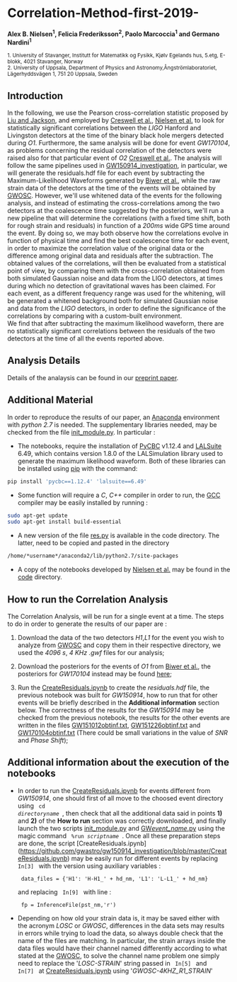 # Correlation-Method-first-2019-
**Alex B. Nielsen<sup>1</sup>, Felicia Frederiksson<sup>2</sup>, Paolo Marcoccia<sup>1</sup> and Germano Nardini<sup>1</sup>**

<sub>1. University of Stavanger, Institutt for Matematikk og Fysikk, Kjølv Egelands hus, 5.etg, E-blokk, 4021 Stavanger, Norway </sub>  
<sub>2. University of Uppsala, Department of Physics and Astronomy,Ångströmlaboratoriet, Lägerhyddsvägen 1, 751 20 Uppsala, Sweden</sub>  

## Introduction ##

In the following, we use the Pearson cross-correlation statistic proposed by [Liu and Jackson](http://iopscience.iop.org/article/10.1088/1475-7516/2016/10/014/meta),
and employed by [Creswell et al.](http://iopscience.iop.org/article/10.1088/1475-7516/2017/08/013/meta), [Nielsen et al.](https://arxiv.org/abs/1811.04071) to look for statistically significant correlations between
the _LIGO_ Hanford and Livingston detectors at the time of the binary black hole mergers detected during _O1_.
Furthermore, the same analysis will be done for event _GW170104_, as problems concerning the residual correlation of the detectors were raised also for that particular event of _O2_ [Creswell et al.](http://iopscience.iop.org/article/10.1088/1475-7516/2017/08/013/meta).
The analysis will follow the same pipelines used in [GW150914_investigation](https://github.com/gwastro/gw150914_investigation), in particular, we will generate the residuals.hdf file for each event by subtracting the Maximum-Likelihood Waveforms generated by [Biwer et al.](https://github.com/gwastro/pycbc-inference-paper), while the raw strain data of the detectors at the time of the events will be obtained by [GWOSC](https://www.gw-openscience.org/catalog/GWTC-1-confident/).
However, we'll use whitened data of the events for the following analysis, and instead of estimating the cross-correlations among the two detectors at the coalescence time suggested by the posteriors, we'll run a new pipeline that will determine the correlations (with a fixed time shift, both for rough strain and residuals) in function of a _200ms_ wide GPS time around the event.
By doing so, we may both observe how the correlations evolve in function of physical time and find the best coalescence time for each event, in order to maximize the correlation value of the original data or the difference among original data and residuals after the subtraction.
The obtained values of the correlations, will then be evaluated from a statistical point of view, by comparing them with the cross-correlation obtained from both simulated Gaussian noise and data from the LIGO detectors, at times during which no detection of gravitational waves has been claimed.
For each event, as a different frequency range was used for the whitening, will be generated a whitened background both for simulated Gaussian noise and data from the _LIGO_ detectors, in order to define the significance of the correlations by comparing with a custom-built environment.     
We find that after subtracting the maximum likelihood waveform, there are no statistically significant correlations between the residuals of the two detectors at the time of all the events reported above.

## Analysis Details ##

Details of the analaysis can be found in our [preprint paper](http://google.com/2r09324).

## Additional Material ##

In order to reproduce the results of our paper, an [Anaconda](https://www.anaconda.com/distribution/) environment with _python 2.7_ is needed.
The supplementary libraries needed, may be checked from the file [init_module.py](https://github.com/GravWaves-IMF/Correlation-Method-first-2019-/blob/master/Code/init_module.py).
In particular :

- The notebooks, require the installation of [PyCBC](https://pycbc.org/) v1.12.4 and [LALSuite](https://git.ligo.org/lscsoft/lalsuite) 6.49, which contains version 1.8.0 of the LALSimulation library used to generate the maximum likelihood waveform. Both of these libraries can be installed using [pip](https://pip.pypa.io/en/stable/) with the command:
```sh
pip install 'pycbc==1.12.4' 'lalsuite==6.49'
```
- Some function will require a _C_, _C++_ compiler in order to run, the [GCC](https://gcc.gnu.org/) compiler may be easily installed by running : 

```sh
sudo apt-get update
sudo apt-get install build-essential
```

- A new version of the file [res.py](https://github.com/GravWaves-IMF/Correlation-Method-first-2019-/blob/master/Code/res.py) is available in the code directory. The latter, need to be copied and pasted in the directory  
```sh
/home/*username*/anaconda2/lib/python2.7/site-packages
```

- A copy of the notebooks developed by [Nielsen et al.](https://github.com/gwastro/gw150914_investigation) may be found in the [code](https://github.com/GravWaves-IMF/Correlation-Method-first-2019-/tree/master/Code) directory.

## How to run the Correlation Analysis ##

The Correlation Analysis, will be run for a single event at a time.
The steps to do in order to generate the results of our paper are :

1. Download the data of the two detectors _H1_,_L1_ for the event you wish to analyze from [GWOSC](https://www.gw-openscience.org/catalog/GWTC-1-confident/) and copy them in their respective directory, we used the _4096 s_, _4 KHz_ _.gwf_ files for our analysis;

2. Download the posteriors for the events of _O1_ from [Biwer et al.](https://github.com/gwastro/pycbc-inference-paper/tree/master/posteriors), the posteriors for _GW170104_ instead may be found [here](https://github.com/gwastro/o2-bbh-pe/tree/master/posteriors);

3. Run the [CreateResiduals.ipynb](https://github.com/gwastro/gw150914_investigation/blob/master/CreateResiduals.ipynb) to create the _residuals.hdf_ file, the previous notebook was built for _GW150914_, how to run that for other events will be briefly described in the **Additional information** section below. The correctness of the results for the _GW150914_ may be checked from the previous notebook, the results for the other events are written in the files [GW151012obtinf.txt](https://github.com/GravWaves-IMF/Correlation-Method-first-2019-/blob/master/Code/GW151012Final/151012obtinf.txt), [GW151226obtinf.txt](https://github.com/GravWaves-IMF/Correlation-Method-first-2019-/blob/master/Code/GW151226Final/151226obtinf.txt) and [GW170104obtinf.txt](https://github.com/GravWaves-IMF/Correlation-Method-first-2019-/blob/master/Code/GW170104Final/170104obtinf.txt) (There could be small variations in the value of _SNR_ and _Phase Shift_); 

## Additional information about the execution of the notebooks

- In order to run the [CreateResiduals.ipynb](https://github.com/gwastro/gw150914_investigation/blob/master/CreateResiduals.ipynb) for events different from _GW150914_, one should first of all move to the choosed event directory using <code> cd _directoryname_ </code>, then check that all the additional data said in points __1)__ and __2)__ of the __How to run__ section was correctly downloaded, and finally launch the two scripts [init_module.py](https://github.com/GravWaves-IMF/Correlation-Method-first-2019-/blob/master/Code/init_module.py) and [GW*event_name*.py](https://github.com/GravWaves-IMF/Correlation-Method-first-2019-/blob/master/Code/GW151012Final/GW151012data.py) using the magic command <code> %run _scriptname_ </code>.
Once all these preparation steps are done, the script [CreateResiduals.ipynb] (https://github.com/gwastro/gw150914_investigation/blob/master/CreateResiduals.ipynb) may be easily run for different events by replacing <code> In[3] </code> with the version using auxiliary variables :

  <code> data_files = {'H1': 'H-H1_' + hd_nm, 'L1': 'L-L1_' + hd_nm} </code> 

  and replacing <code> In[9] </code> with line :

  <code> fp = InferenceFile(pst_nm,'r') </code> 
  
- Depending on how old your strain data is, it may be saved either with the acronym _LOSC_ or _GWOSC_, differences in the data sets may results in errors while trying to load the data, so always double check that the name of the files are matching. In particular, the strain arrays inside the data files would have their channel named differently according to what stated at the [GWOSC](https://www.gw-openscience.org/o2_details/), to solve the channel name problem one simply need to replace the '_LOSC-STRAIN_' string passed in <code> In[5] </code> and <code> In[7] </code> at [CreateResiduals.ipynb](https://github.com/gwastro/gw150914_investigation/blob/master/CreateResiduals.ipynb) using '<em>GWOSC-4KHZ_R1_STRAIN</em>'
